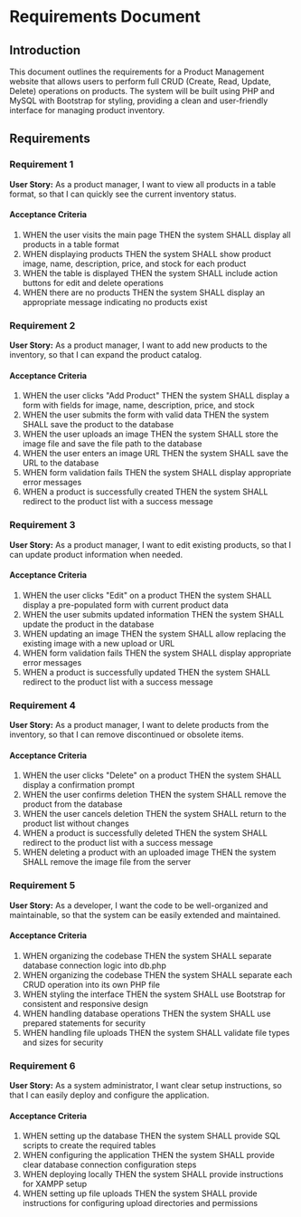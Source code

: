 # Requirements Document

## Introduction

This document outlines the requirements for a Product Management website that allows users to perform full CRUD (Create, Read, Update, Delete) operations on products. The system will be built using PHP and MySQL with Bootstrap for styling, providing a clean and user-friendly interface for managing product inventory.

## Requirements

### Requirement 1

**User Story:** As a product manager, I want to view all products in a table format, so that I can quickly see the current inventory status.

#### Acceptance Criteria

1. WHEN the user visits the main page THEN the system SHALL display all products in a table format
2. WHEN displaying products THEN the system SHALL show product image, name, description, price, and stock for each product
3. WHEN the table is displayed THEN the system SHALL include action buttons for edit and delete operations
4. WHEN there are no products THEN the system SHALL display an appropriate message indicating no products exist

### Requirement 2

**User Story:** As a product manager, I want to add new products to the inventory, so that I can expand the product catalog.

#### Acceptance Criteria

1. WHEN the user clicks "Add Product" THEN the system SHALL display a form with fields for image, name, description, price, and stock
2. WHEN the user submits the form with valid data THEN the system SHALL save the product to the database
3. WHEN the user uploads an image THEN the system SHALL store the image file and save the file path to the database
4. WHEN the user enters an image URL THEN the system SHALL save the URL to the database
5. WHEN form validation fails THEN the system SHALL display appropriate error messages
6. WHEN a product is successfully created THEN the system SHALL redirect to the product list with a success message

### Requirement 3

**User Story:** As a product manager, I want to edit existing products, so that I can update product information when needed.

#### Acceptance Criteria

1. WHEN the user clicks "Edit" on a product THEN the system SHALL display a pre-populated form with current product data
2. WHEN the user submits updated information THEN the system SHALL update the product in the database
3. WHEN updating an image THEN the system SHALL allow replacing the existing image with a new upload or URL
4. WHEN form validation fails THEN the system SHALL display appropriate error messages
5. WHEN a product is successfully updated THEN the system SHALL redirect to the product list with a success message

### Requirement 4

**User Story:** As a product manager, I want to delete products from the inventory, so that I can remove discontinued or obsolete items.

#### Acceptance Criteria

1. WHEN the user clicks "Delete" on a product THEN the system SHALL display a confirmation prompt
2. WHEN the user confirms deletion THEN the system SHALL remove the product from the database
3. WHEN the user cancels deletion THEN the system SHALL return to the product list without changes
4. WHEN a product is successfully deleted THEN the system SHALL redirect to the product list with a success message
5. WHEN deleting a product with an uploaded image THEN the system SHALL remove the image file from the server

### Requirement 5

**User Story:** As a developer, I want the code to be well-organized and maintainable, so that the system can be easily extended and maintained.

#### Acceptance Criteria

1. WHEN organizing the codebase THEN the system SHALL separate database connection logic into db.php
2. WHEN organizing the codebase THEN the system SHALL separate each CRUD operation into its own PHP file
3. WHEN styling the interface THEN the system SHALL use Bootstrap for consistent and responsive design
4. WHEN handling database operations THEN the system SHALL use prepared statements for security
5. WHEN handling file uploads THEN the system SHALL validate file types and sizes for security

### Requirement 6

**User Story:** As a system administrator, I want clear setup instructions, so that I can easily deploy and configure the application.

#### Acceptance Criteria

1. WHEN setting up the database THEN the system SHALL provide SQL scripts to create the required tables
2. WHEN configuring the application THEN the system SHALL provide clear database connection configuration steps
3. WHEN deploying locally THEN the system SHALL provide instructions for XAMPP setup
4. WHEN setting up file uploads THEN the system SHALL provide instructions for configuring upload directories and permissions